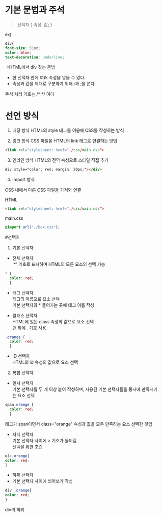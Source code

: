 # 기본 문법과 주석
> 선택자 { 속성: 값; }

ex)
```CSS
div{
font-size: 50px;
color: blue;
text-decoration: underline;
```
->HTML에서 div 찾는 문법

* 한 선택자 안에 여러 속성을 넣을 수 있다.
* 속성과 값을 제대로 구분하기 위해 :과 ;을 쓴다

주석 처리 기호는 /* */ 이다

# 선언 방식
1. 내장 방식
HTML의 style 태그를 이용해 CSS를 작성하는 방식

2. 링크 방식
CSS 파일을 HTML의 link 태그로 연결하는 방법
```HTML
<link rel="stylesheet: href="./css/main.css">
```

3. 인라인 방식
HTML의 전역 속성으로 스타일 직접 추가
```HTML
div style="color: red; margin: 20px;"></div>
```

4. import 방식

CSS 내에서 다른 CSS 파일을 가져와 연결

HTML
```HTML
<link rel="stylesheet: href="./css/main.css">
```
main.css
```CSS
@import url("./box.css");
```

#선택자
1. 기본 선택자

* 전체 선택자   
'*' 기호로 표시하며 HTML의 모든 요소의 선택 가능

```CSS
* {
  color: red;
  }
  ```

* 태그 선택자      
태그의 이름으로 요소 선택   
기본 선택자의 * 들어가는 곳에 태그 이름 작성

* 클래스 선택자    
HTML에 있는 class 속성의 값으로 요소 선택   
맨 앞에 . 기호 사용
```CSS
.orange {
  color: red;
  }
  ```
  
* ID 선택자         
HTML의 id 속성의 값으로 요소 선택


2. 복합 선택자

* 일차 선택자   
기본 선택자를 두 개 이상 붙여 작성하며, 사용된 기본 선택자들을 동시에 만족시키는 요소 선택
```CSS
span.orange {
  color: red;
  }
  ```
태그가 span이면서 class="orange" 속성과 값을 모두 만족하는 요소 선택한 것임

* 자식 선택자   
기본 선택자 사이에 > 기호가 들어감   
선택을 위한 조건
```CSS
ul>.orange{
color: red;
}
```

* 하위 선택자   
* 기본 선택자 사이에 띄어쓰기 작성
```CSS
div .orange{
color: red;
}
```
div의 하위 
